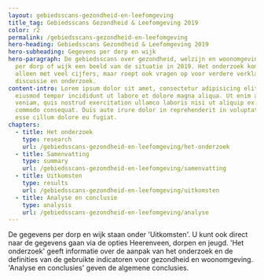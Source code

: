 ```yaml
---
layout: gebiedsscans-gezondheid-en-leefomgeving
title_tag: Gebiedsscans Gezondheid & Leefomgeving 2019
color: r2
permalink: /gebiedsscans-gezondheid-en-leefomgeving
hero-heading: Gebiedsscans Gezondheid & Leefomgeving 2019
hero-subheading: Gegevens per dorp en wijk
hero-paragraph: De gebiedsscans over gezondheid, welzijn en woonomgeving geven
  per dorp of wijk een beeld van de situatie in 2019. Het onderzoek komt niet
  alleen met veel cijfers, maar roept ook vragen op voor verdere verklaring,
  discussie en onderzoek.
content-intro: Lorem ipsum dolor sit amet, consectetur adipisicing elit, sed do
  eiusmod tempor incididunt ut labore et dolore magna aliqua. Ut enim ad minim
  veniam, quis nostrud exercitation ullamco laboris nisi ut aliquip ex ea
  commodo consequat. Duis aute irure dolor in reprehenderit in voluptate velit
  esse cillum dolore eu fugiat.
chapters:
  - title: Het onderzoek
    type: research
    url: /gebiedsscans-gezondheid-en-leefomgeving/het-onderzoek
  - title: Samenvatting
    type: summary
    url: /gebiedsscans-gezondheid-en-leefomgeving/samenvatting
  - title: Uitkomsten
    type: results
    url: /gebiedsscans-gezondheid-en-leefomgeving/uitkomsten
  - title: Analyse en conclusie
    type: analysis
    url: /gebiedsscans-gezondheid-en-leefomgeving/analyse
---
```

De gegevens per dorp en wijk staan onder 'Uitkomsten'. U kunt ook direct naar de gegevens gaan via de opties Heerenveen, dorpen en jeugd.
'Het onderzoek' geeft informatie over de aanpak van het onderzoek en de definities van de gebruikte indicatoren voor gezondheid en woonomgeving. 'Analyse en conclusies' geven de algemene conclusies.
